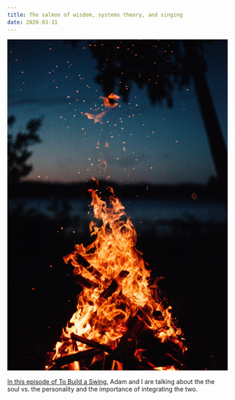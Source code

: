 ```yaml
---
title: The salmon of wisdom, systems theory, and singing
date: 2020-03-31
---
```

![nathan-lindahl-1j18807_ul0-unsplash.jpg](45246-nathan-lindahl-1j18807_ul0-unsplash.jpg)

[In this episode of To Build a Swing](https://tobuildaswing.com/episodes/the-salmon-of-wisdom-systems-theory-and-singing), Adam and I are talking about the the soul vs. the personality and the importance of integrating the two.